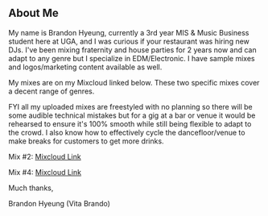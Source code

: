 ## About Me

My name is Brandon Hyeung, currently a 3rd year MIS & Music Business student here at UGA, and I was curious if your restaurant was hiring new DJs. 
I've been mixing fraternity and house parties for 2 years now and can adapt to any genre but I specialize in EDM/Electronic.
I have sample mixes and logos/marketing content available as well. 

My mixes are on my Mixcloud linked below. These two specific mixes cover a decent range of genres.

FYI all my uploaded mixes are freestyled with no planning so there will be some audible technical mistakes but for a gig at a bar or venue it would be rehearsed to ensure it's 100% smooth while still being flexible to adapt to the crowd. I also know how to effectively cycle the dancefloor/venue to make breaks for customers to get more drinks.

Mix #2: [Mixcloud Link](https://www.mixcloud.com/vorter/late-night-loft-sessions-2-beech-mountain-weekend-hedges-promo-mix/)

Mix #4: [Mixcloud Link](https://www.mixcloud.com/vorter/late-night-loft-sessions-4-friday-the-13th/)

Much thanks,

Brandon Hyeung (Vita Brando)
